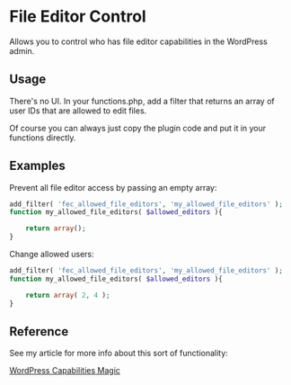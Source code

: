 # File Editor Control

Allows you to control who has file editor capabilities in the WordPress admin.

## Usage
There's no UI. In your functions.php, add a filter that returns an array of user IDs that are allowed to edit files.

Of course you can always just copy the plugin code and put it in your functions directly.

## Examples
Prevent all file editor access by passing an empty array:

```php
add_filter( 'fec_allowed_file_editors', 'my_allowed_file_editors' );
function my_allowed_file_editors( $allowed_editors ){

	return array();
}
```

Change allowed users:

```php
add_filter( 'fec_allowed_file_editors', 'my_allowed_file_editors' );
function my_allowed_file_editors( $allowed_editors ){

	return array( 2, 4 );
}
```

## Reference
See my article for more info about this sort of functionality:

[WordPress Capabilities Magic](http://mannieschumpert.com/blog/wordpress-capabilities-magic-with-map_meta_cap/)